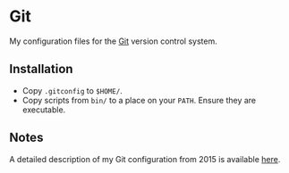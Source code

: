 # Git

My configuration files for the [Git](http://git-scm.com/) version control
system.

## Installation

* Copy `.gitconfig` to `$HOME/`.
* Copy scripts from `bin/` to a place on your `PATH`. Ensure they are
  executable.

## Notes

A detailed description of my Git configuration from 2015 is available
[here](https://blog.petrzemek.net/2015/07/19/my-git-configuration/).
